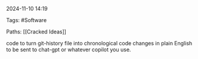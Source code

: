 2024-11-10 14:19

Tags: #Software 

Paths: [[Cracked Ideas]]

code to turn git-history file into chronological code changes in plain English to be sent to chat-gpt or whatever copilot you use.

